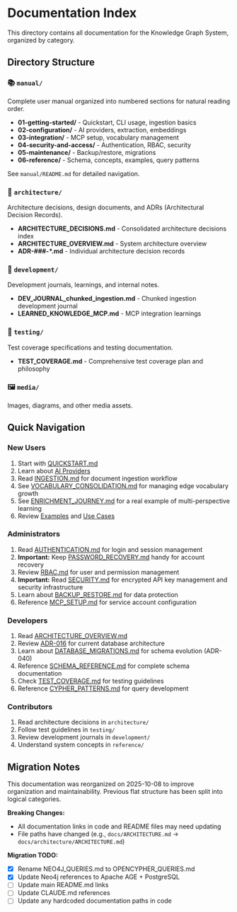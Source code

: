 # Documentation Index

This directory contains all documentation for the Knowledge Graph System, organized by category.

## Directory Structure

### 📚 `manual/`
Complete user manual organized into numbered sections for natural reading order.

- **01-getting-started/** - Quickstart, CLI usage, ingestion basics
- **02-configuration/** - AI providers, extraction, embeddings
- **03-integration/** - MCP setup, vocabulary management
- **04-security-and-access/** - Authentication, RBAC, security
- **05-maintenance/** - Backup/restore, migrations
- **06-reference/** - Schema, concepts, examples, query patterns

See `manual/README.md` for detailed navigation.

### 📐 `architecture/`
Architecture decisions, design documents, and ADRs (Architectural Decision Records).

- **ARCHITECTURE_DECISIONS.md** - Consolidated architecture decisions index
- **ARCHITECTURE_OVERVIEW.md** - System architecture overview
- **ADR-###-*.md** - Individual architecture decision records

### 🔨 `development/`
Development journals, learnings, and internal notes.

- **DEV_JOURNAL_chunked_ingestion.md** - Chunked ingestion development journal
- **LEARNED_KNOWLEDGE_MCP.md** - MCP integration learnings

### 🧪 `testing/`
Test coverage specifications and testing documentation.

- **TEST_COVERAGE.md** - Comprehensive test coverage plan and philosophy

### 🖼️ `media/`
Images, diagrams, and other media assets.

## Quick Navigation

### New Users
1. Start with [QUICKSTART.md](manual/01-getting-started/01-QUICKSTART.md)
2. Learn about [AI Providers](manual/02-configuration/01-AI_PROVIDERS.md)
3. Read [INGESTION.md](manual/01-getting-started/03-INGESTION.md) for document ingestion workflow
4. See [VOCABULARY_CONSOLIDATION.md](manual/03-integration/02-VOCABULARY_CONSOLIDATION.md) for managing edge vocabulary growth
5. See [ENRICHMENT_JOURNEY.md](manual/06-reference/07-ENRICHMENT_JOURNEY.md) for a real example of multi-perspective learning
6. Review [Examples](manual/06-reference/03-EXAMPLES.md) and [Use Cases](manual/06-reference/02-USE_CASES.md)

### Administrators
1. Read [AUTHENTICATION.md](manual/04-security-and-access/01-AUTHENTICATION.md) for login and session management
2. **Important:** Keep [PASSWORD_RECOVERY.md](manual/04-security-and-access/04-PASSWORD_RECOVERY.md) handy for account recovery
3. Review [RBAC.md](manual/04-security-and-access/02-RBAC.md) for user and permission management
4. **Important:** Read [SECURITY.md](manual/04-security-and-access/03-SECURITY.md) for encrypted API key management and security infrastructure
5. Learn about [BACKUP_RESTORE.md](manual/05-maintenance/01-BACKUP_RESTORE.md) for data protection
6. Reference [MCP_SETUP.md](manual/03-integration/01-MCP_SETUP.md) for service account configuration

### Developers
1. Read [ARCHITECTURE_OVERVIEW.md](architecture/ARCHITECTURE_OVERVIEW.md)
2. Review [ADR-016](architecture/ADR-016-apache-age-migration.md) for current database architecture
3. Learn about [DATABASE_MIGRATIONS.md](manual/05-maintenance/02-DATABASE_MIGRATIONS.md) for schema evolution (ADR-040)
4. Reference [SCHEMA_REFERENCE.md](manual/06-reference/01-SCHEMA_REFERENCE.md) for complete schema documentation
5. Check [TEST_COVERAGE.md](testing/TEST_COVERAGE.md) for testing guidelines
6. Reference [CYPHER_PATTERNS.md](manual/06-reference/09-CYPHER_PATTERNS.md) for query development

### Contributors
1. Read architecture decisions in `architecture/`
2. Follow test guidelines in `testing/`
3. Review development journals in `development/`
4. Understand system concepts in `reference/`

## Migration Notes

This documentation was reorganized on 2025-10-08 to improve organization and maintainability. Previous flat structure has been split into logical categories.

**Breaking Changes:**
- All documentation links in code and README files may need updating
- File paths have changed (e.g., `docs/ARCHITECTURE.md` → `docs/architecture/ARCHITECTURE.md`)

**Migration TODO:**
- [x] Rename NEO4J_QUERIES.md to OPENCYPHER_QUERIES.md
- [x] Update Neo4j references to Apache AGE + PostgreSQL
- [ ] Update main README.md links
- [ ] Update CLAUDE.md references
- [ ] Update any hardcoded documentation paths in code
